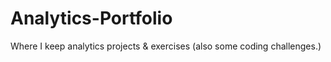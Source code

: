 # Analytics-Portfolio
Where I keep analytics projects &amp; exercises (also some coding challenges.)

